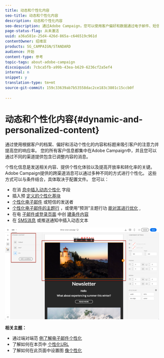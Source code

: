 ```yaml
---
title: 动态和个性化内容
seo-title: 动态和个性化内容
description: 动态和个性化内容
seo-description: 通过Adobe Campaign，您可以使用客户偏好和数据通过电子邮件、短信、推送通知、InApp消息或直邮创建个性化的营销活动。
page-status-flag: 从未激活
uuid: a36a581e-25d4-426d-865a-c646519c961d
contentOwner: 绍维亚
products: SG_CAMPAIGN/STANDARD
audience: 开始
content-type: 参考
topic-tags: about-adobe-campaign
discoiquuid: 7cbca5fb-a99b-43ea-b629-6236cf2a5ef4
internal: n
snippet: y
translation-type: tm+mt
source-git-commit: 159c33639ab7b53558dac2ce183c3801c15ccb0f

---
```



# 动态和个性化内容{#dynamic-and-personalized-content}

通过使用根据客户的档案、偏好和活动个性化的内容和标题来吸引客户的注意力并提高您的响应率。 您的所有客户信息都集中在Adobe Campaign中，并且您可以通过不同的渠道提供包含已调整内容的消息。

个性化信息是发送相关内容、提供个性化体验以及提高开放率和转化率的关键。 Adobe Campaign提供的跨渠道消息可以通过多种不同的方式进行个性化。 这些方式可以与条件结合，具体取决于配置文件。 您可以：

* 在消 [息中插入动态个性化](../../designing/using/personalization.md#inserting-a-personalization-field) 字段
* 插入预 [定义的个性化基块](../../designing/using/personalization.md#adding-a-content-block)
* [个性化电子邮件](../../designing/using/subject-line.md) 或短信的发送者
* [个性化电子邮件的主题行](../../designing/using/subject-line.md) ，或使用“预测”主题行功 [能对其进行优化](../../designing/using/subject-line.md#predictive-subject-line) ,
* 在电 [子邮件或登录页面](../../designing/using/personalization.md#defining-dynamic-content-in-an-email) 中创 [建条件内容](../../channels/using/designing-a-landing-page.md#defining-dynamic-content-in-a-landing-page)
* 在 [SMS消息](../../channels/using/defining-dynamic-text.md) 或推送通知中插入动态文本

![](assets/delivery_content_43.png)

**相关主题：**

* 通过端对端范 [例了解电子邮件个性化](../../designing/using/personalization.md#example-email-personalization)
* 了解如何在本页中 [个性化URL](../../designing/using/personalization.md#personalizing-urls)
* 了解如何在此页面中设置图 [像个性化](../../designing/using/personalization.md#personalizing-an-image-source)

